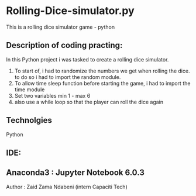 # Rolling-Dice-simulator.py
This is a rolling dice simulator game - python

## Description of coding practing:
In this Python project i was tasked to create a rolling dice simulator.
1. To start of, i had to randomize the numbers we get when rolling the dice. to do so i had to import the random module. 
2. To allow time sleep function before starting the game, i had to import the time module
3. Set two variables min 1 - max 6
4. also use a while loop so that the player can roll the dice again

## Technolgies 
Python

## IDE:
Anaconda3 : Jupyter Notebook 6.0.3
--------------------------------------------------------------------------------------------------------------------------------------
Author : Zaid Zama Ndabeni
(intern Capaciti Tech)
